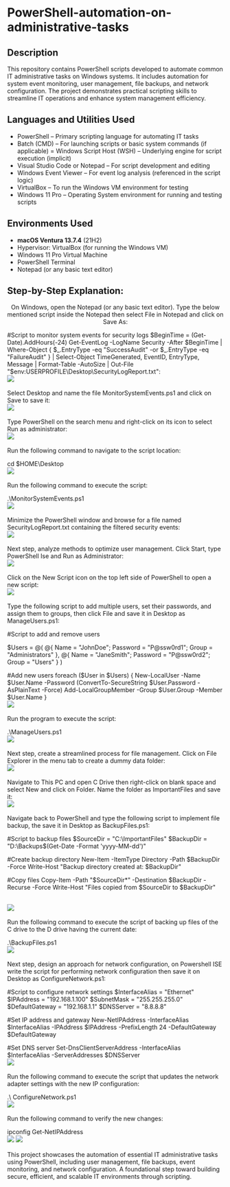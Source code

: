 <h1>PowerShell-automation-on-administrative-tasks</h1>


<h2>Description</h2>
This repository contains PowerShell scripts developed to automate common IT administrative tasks on Windows systems. It includes automation for system event monitoring, user management, file backups, and network configuration. The project demonstrates practical scripting skills to streamline IT operations and enhance system management efficiency.
<br />


<h2>Languages and Utilities Used</h2>

- PowerShell – Primary scripting language for automating IT tasks
- Batch (CMD) – For launching scripts or basic system commands (if applicable)
= Windows Script Host (WSH) – Underlying engine for script execution (implicit)
- Visual Studio Code or Notepad – For script development and editing
- Windows Event Viewer – For event log analysis (referenced in the script logic)
- VirtualBox – To run the Windows VM environment for testing
- Windows 11 Pro – Operating System environment for running and testing scripts


<h2>Environments Used </h2>

- <b>macOS Ventura 13.7.4</b> (21H2)
- Hypervisor: VirtualBox (for running the Windows VM)
- Windows 11 Pro Virtual Machine
- PowerShell Terminal
- Notepad (or any basic text editor)

<h2>Step-by-Step Explanation:</h2>

<p align="center">
On Windows, open the Notepad (or any basic text editor). Type the below mentioned script inside the Notepad then select File in Notepad and click on Save As:

#Script to monitor system events for security logs
$BeginTime = (Get-Date).AddHours(-24)
Get-EventLog -LogName Security -After $BeginTime |
Where-Object { $_.EntryType -eq "SuccessAudit" -or $_.EntryType -eq "FailureAudit" } |
Select-Object TimeGenerated, EventID, EntryType, Message | Format-Table -AutoSize |
Out-File "$env:USERPROFILE\Desktop\SecurityLogReport.txt": <br/>
<img src="https://i.imgur.com/wqzxf9M.png"/>
<br />
<br />
Select Desktop and name the file MonitorSystemEvents.ps1 and click on Save to save it:  <br/>
<img src="https://i.imgur.com/WchZSdU.png"/>
<br />
<br />
Type PowerShell on the search menu and right-click on its icon to select Run as administrator: <br/>
<img src="https://i.imgur.com/VLKIio4.png"/>
<br />
<br />
Run the following command to navigate to the script location:

cd $HOME\Desktop <br/>
<img src="https://i.imgur.com/idjb7na.png"/>
<br />
<br />
Run the following command to execute the script:

.\MonitorSystemEvents.ps1  <br/>
<img src="https://i.imgur.com/psUhV53.png"/>
<br />
<br />
Minimize the PowerShell window and browse for a file named SecurityLogReport.txt containing the filtered security events:  <br/>
<img src="https://i.imgur.com/SLPY0rd.png"/>
<br />
<br />
Next step, analyze methods to optimize user management. Click Start, type PowerShell Ise and Run as Administrator:  <br/>
<img src="https://i.imgur.com/PXE2Qcc.png"/>
<br />
<br />
Click on the New Script icon on the top left side of PowerShell to open a new script:  <br/>
<img src="https://i.imgur.com/bO2RLUQ.png"/>
<br />
<br />
Type the following script to add multiple users, set their passwords, and assign them to groups, then click File and save it in Desktop as ManageUsers.ps1:

#Script to add and remove users

$Users = @(
    @{ Name = "JohnDoe"; Password = "P@ssw0rd1"; Group = "Administrators" },
    @{ Name = "JaneSmith"; Password = "P@ssw0rd2"; Group = "Users" }
)

#Add new users
foreach ($User in $Users) {
    New-LocalUser -Name $User.Name -Password (ConvertTo-SecureString $User.Password -AsPlainText -Force)
    Add-LocalGroupMember -Group $User.Group -Member $User.Name
}
 <br/>
<img src="https://i.imgur.com/xeXzxAR.png"/> 
<br />
<br />
Run the program to execute the script: 

.\ManageUsers.ps1  <br/>
<img src="https://i.imgur.com/Db9RFPu.png"/>
<br />
<br />
Next step, create a streamlined process for file management. Click on File Explorer in the menu tab to create a dummy data folder:  <br/>
<img src="https://i.imgur.com/1TslN9U.png"/>
<br />
<br />
Navigate to This PC and open C Drive then right-click on blank space and select New and click on Folder. Name the folder as ImportantFiles and save it:  <br/>
<img src="https://i.imgur.com/UXTYDVi.png"/>
<br />
<br />
Navigate back to PowerShell and type the following script to implement file backup, the save it in Desktop as BackupFiles.ps1:

#Script to backup files
$SourceDir = "C:\ImportantFiles"
$BackupDir = "D:\Backups\$(Get-Date -Format 'yyyy-MM-dd')"

#Create backup directory
New-Item -ItemType Directory -Path $BackupDir -Force
Write-Host "Backup directory created at: $BackupDir"

#Copy files
Copy-Item -Path "$SourceDir\*" -Destination $BackupDir -Recurse -Force
Write-Host "Files copied from $SourceDir to $BackupDir"

<br/>
<img src="https://i.imgur.com/0jgLuCT.png"/>
<br />
<br />
Run the following command to execute the script of backing up files of the C drive to the D drive having the current date:

.\BackupFiles.ps1  <br/>
<img src="https://i.imgur.com/sCPsHqk.png"/>
<br />
<br />
Next step, design an approach for network configuration, on Powershell ISE write the script for performing network configuration then save it on Desktop as ConfigureNetwork.ps1:

#Script to configure network settings
$InterfaceAlias = "Ethernet"
$IPAddress = "192.168.1.100"
$SubnetMask = "255.255.255.0"
$DefaultGateway = "192.168.1.1"
$DNSServer = "8.8.8.8"

#Set IP address and gateway
New-NetIPAddress -InterfaceAlias $InterfaceAlias -IPAddress $IPAddress -PrefixLength 24 -DefaultGateway $DefaultGateway

#Set DNS server
Set-DnsClientServerAddress -InterfaceAlias $InterfaceAlias -ServerAddresses $DNSServer
<br/>
<img src="https://i.imgur.com/JAHFY4S.png"/>
<br />
<br />
Run the following command to execute the script that updates the network adapter settings with the new IP configuration:

.\ ConfigureNetwork.ps1  <br/>
<img src="https://i.imgur.com/Y15iKMV.png"/>
<br />
<br />
Run the following command to verify the new changes:

ipconfig 
Get-NetIPAddress <br/>
<img src="https://i.imgur.com/CctaBKX.png"/>
<img src="https://i.imgur.com/KRpEREu.png"/>
<br />
<br />
This project showcases the automation of essential IT administrative tasks using PowerShell, including user management, file backups, event monitoring, and network configuration.
A foundational step toward building secure, efficient, and scalable IT environments through scripting.</p>

<!--
 ```diff
- text in red
+ text in green
! text in orange
# text in gray
@@ text in purple (and bold)@@
```
--!>
